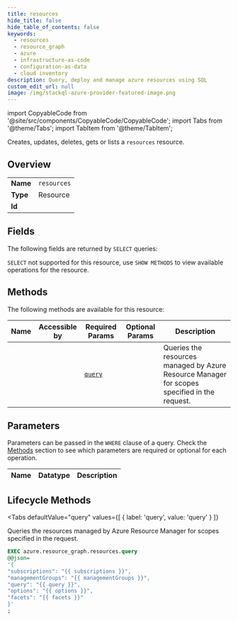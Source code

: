 ```yaml
--- 
title: resources
hide_title: false
hide_table_of_contents: false
keywords:
  - resources
  - resource_graph
  - azure
  - infrastructure-as-code
  - configuration-as-data
  - cloud inventory
description: Query, deploy and manage azure resources using SQL
custom_edit_url: null
image: /img/stackql-azure-provider-featured-image.png
---
```


import CopyableCode from '@site/src/components/CopyableCode/CopyableCode';
import Tabs from '@theme/Tabs';
import TabItem from '@theme/TabItem';

Creates, updates, deletes, gets or lists a <code>resources</code> resource.

## Overview
<table><tbody>
<tr><td><b>Name</b></td><td><code>resources</code></td></tr>
<tr><td><b>Type</b></td><td>Resource</td></tr>
<tr><td><b>Id</b></td><td><CopyableCode code="azure.resource_graph.resources" /></td></tr>
</tbody></table>

## Fields

The following fields are returned by `SELECT` queries:

`SELECT` not supported for this resource, use `SHOW METHODS` to view available operations for the resource.


## Methods

The following methods are available for this resource:

<table>
<thead>
    <tr>
    <th>Name</th>
    <th>Accessible by</th>
    <th>Required Params</th>
    <th>Optional Params</th>
    <th>Description</th>
    </tr>
</thead>
<tbody>
<tr>
    <td><a href="#query"><CopyableCode code="query" /></a></td>
    <td><CopyableCode code="exec" /></td>
    <td><a href="#parameter-query"><code>query</code></a></td>
    <td></td>
    <td>Queries the resources managed by Azure Resource Manager for scopes specified in the request.</td>
</tr>
</tbody>
</table>

## Parameters

Parameters can be passed in the `WHERE` clause of a query. Check the [Methods](#methods) section to see which parameters are required or optional for each operation.

<table>
<thead>
    <tr>
    <th>Name</th>
    <th>Datatype</th>
    <th>Description</th>
    </tr>
</thead>
<tbody>
</tbody>
</table>

## Lifecycle Methods

<Tabs
    defaultValue="query"
    values={[
        { label: 'query', value: 'query' }
    ]}
>
<TabItem value="query">

Queries the resources managed by Azure Resource Manager for scopes specified in the request.

```sql
EXEC azure.resource_graph.resources.query 
@@json=
'{
"subscriptions": "{{ subscriptions }}", 
"managementGroups": "{{ managementGroups }}", 
"query": "{{ query }}", 
"options": "{{ options }}", 
"facets": "{{ facets }}"
}'
;
```
</TabItem>
</Tabs>
